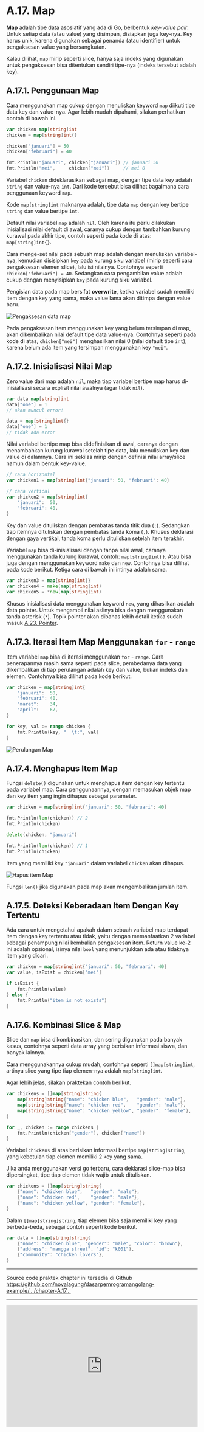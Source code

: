 # A.17. Map

**Map** adalah tipe data asosiatif yang ada di Go, berbentuk *key-value pair*. Untuk setiap data (atau value) yang disimpan, disiapkan juga key-nya. Key harus unik, karena digunakan sebagai penanda (atau identifier) untuk pengaksesan value yang bersangkutan.

Kalau dilihat, `map` mirip seperti slice, hanya saja indeks yang digunakan untuk pengaksesan bisa ditentukan sendiri tipe-nya (indeks tersebut adalah key).

## A.17.1. Penggunaan Map

Cara menggunakan map cukup dengan menuliskan keyword `map` diikuti tipe data key dan value-nya. Agar lebih mudah dipahami, silakan perhatikan contoh di bawah ini.

```go
var chicken map[string]int
chicken = map[string]int{}

chicken["januari"] = 50
chicken["februari"] = 40

fmt.Println("januari", chicken["januari"]) // januari 50
fmt.Println("mei",     chicken["mei"])     // mei 0
```

Variabel `chicken` dideklarasikan sebagai map, dengan tipe data key adalah `string` dan value-nya `int`. Dari kode tersebut bisa dilihat bagaimana cara penggunaan keyword `map`.

Kode `map[string]int` maknanya adalah, tipe data `map` dengan key bertipe `string` dan value bertipe `int`.

Default nilai variabel `map` adalah `nil`. Oleh karena itu perlu dilakukan inisialisasi nilai default di awal, caranya cukup dengan tambahkan kurung kurawal pada akhir tipe, contoh seperti pada kode di atas: `map[string]int{}`.

Cara menge-set nilai pada sebuah map adalah dengan menuliskan variabel-nya, kemudian disisipkan `key` pada kurung siku variabel (mirip seperti cara pengaksesan elemen slice), lalu isi nilainya. Contohnya seperti `chicken["februari"] = 40`. Sedangkan cara pengambilan value adalah cukup dengan menyisipkan `key` pada kurung siku variabel.

Pengisian data pada map bersifat **overwrite**, ketika variabel sudah memiliki item dengan key yang sama, maka value lama akan ditimpa dengan value baru.

![Pengaksesan data map](images/A_map_1_map_set_get.png)

Pada pengaksesan item menggunakan key yang belum tersimpan di map, akan dikembalikan nilai default tipe data value-nya. Contohnya seperti pada kode di atas, `chicken["mei"]` menghasilkan nilai 0 (nilai default tipe `int`), karena belum ada item yang tersimpan menggunakan key `"mei"`.

## A.17.2. Inisialisasi Nilai Map

Zero value dari map adalah `nil`, maka tiap variabel bertipe map harus di-inisialisasi secara explisit nilai awalnya (agar tidak `nil`).

```go
var data map[string]int
data["one"] = 1
// akan muncul error!

data = map[string]int{}
data["one"] = 1
// tidak ada error
```

Nilai variabel bertipe map bisa didefinisikan di awal, caranya dengan menambahkan kurung kurawal setelah tipe data, lalu menuliskan key dan value di dalamnya. Cara ini sekilas mirip dengan definisi nilai array/slice namun dalam bentuk key-value.

```go
// cara horizontal
var chicken1 = map[string]int{"januari": 50, "februari": 40}

// cara vertical
var chicken2 = map[string]int{
    "januari":  50,
    "februari": 40,
}
```

Key dan value dituliskan dengan pembatas tanda titik dua (`:`). Sedangkan tiap itemnya dituliskan dengan pembatas tanda koma (`,`). Khusus deklarasi dengan gaya vertikal, tanda koma perlu dituliskan setelah item terakhir.

Variabel `map` bisa di-inisialisasi dengan tanpa nilai awal, caranya menggunakan tanda kurung kurawal, contoh: `map[string]int{}`. Atau bisa juga dengan menggunakan keyword `make` dan `new`. Contohnya bisa dilihat pada kode berikut. Ketiga cara di bawah ini intinya adalah sama.

```go
var chicken3 = map[string]int{}
var chicken4 = make(map[string]int)
var chicken5 = *new(map[string]int)
```

Khusus inisialisasi data menggunakan keyword `new`, yang dihasilkan adalah data pointer. Untuk mengambil nilai aslinya bisa dengan menggunakan tanda asterisk (`*`). Topik pointer akan dibahas lebih detail ketika sudah masuk [A.23. Pointer](/A-pointer.html).

## A.17.3. Iterasi Item Map Menggunakan `for` - `range`

Item variabel `map` bisa di iterasi menggunakan `for` - `range`. Cara penerapannya masih sama seperti pada slice, pembedanya data yang dikembalikan di tiap perulangan adalah key dan value, bukan indeks dan elemen. Contohnya bisa dilihat pada kode berikut.

```go
var chicken = map[string]int{
    "januari":  50,
    "februari": 40,
    "maret":    34,
    "april":    67,
}

for key, val := range chicken {
    fmt.Println(key, "  \t:", val)
}
```

![Perulangan Map](images/A_map_2_map_for_range.png)

## A.17.4. Menghapus Item Map

Fungsi `delete()` digunakan untuk menghapus item dengan key tertentu pada variabel map. Cara penggunaannya, dengan memasukan objek map dan key item yang ingin dihapus sebagai parameter.

```go
var chicken = map[string]int{"januari": 50, "februari": 40}

fmt.Println(len(chicken)) // 2
fmt.Println(chicken)

delete(chicken, "januari")

fmt.Println(len(chicken)) // 1
fmt.Println(chicken)
```

Item yang memiliki key `"januari"` dalam variabel `chicken` akan dihapus.

![Hapus item Map](images/A_map_3_map_delete_item.png)

Fungsi `len()` jika digunakan pada map akan mengembalikan jumlah item.

## A.17.5. Deteksi Keberadaan Item Dengan Key Tertentu

Ada cara untuk mengetahui apakah dalam sebuah variabel map terdapat item dengan key tertentu atau tidak, yaitu dengan memanfaatkan 2 variabel sebagai penampung nilai kembalian pengaksesan item. Return value ke-2 ini adalah opsional, isinya nilai `bool` yang menunjukkan ada atau tidaknya item yang dicari.

```go
var chicken = map[string]int{"januari": 50, "februari": 40}
var value, isExist = chicken["mei"]

if isExist {
    fmt.Println(value)
} else {
    fmt.Println("item is not exists")
}
```

## A.17.6. Kombinasi Slice & Map

Slice dan `map` bisa dikombinasikan, dan sering digunakan pada banyak kasus, contohnya seperti data array yang berisikan informasi siswa, dan banyak lainnya.

Cara menggunakannya cukup mudah, contohnya seperti `[]map[string]int`, artinya slice yang tipe tiap elemen-nya adalah `map[string]int`.

Agar lebih jelas, silakan praktekan contoh berikut.

```go
var chickens = []map[string]string{
	map[string]string{"name": "chicken blue",   "gender": "male"},
	map[string]string{"name": "chicken red",    "gender": "male"},
	map[string]string{"name": "chicken yellow", "gender": "female"},
}

for _, chicken := range chickens {
	fmt.Println(chicken["gender"], chicken["name"])
}
```

Variabel `chickens` di atas berisikan informasi bertipe `map[string]string`, yang kebetulan tiap elemen memiliki 2 key yang sama.

Jika anda menggunakan versi go terbaru, cara deklarasi slice-map bisa dipersingkat, tipe tiap elemen tidak wajib untuk dituliskan.

```go
var chickens = []map[string]string{
	{"name": "chicken blue",   "gender": "male"},
	{"name": "chicken red",    "gender": "male"},
	{"name": "chicken yellow", "gender": "female"},
}
```

Dalam `[]map[string]string`, tiap elemen bisa saja memiliki key yang berbeda-beda, sebagai contoh seperti kode berikut.

```go
var data = []map[string]string{
	{"name": "chicken blue", "gender": "male", "color": "brown"},
	{"address": "mangga street", "id": "k001"},
	{"community": "chicken lovers"},
}
```

---

<div class="source-code-link">
    <div class="source-code-link-message">Source code praktek chapter ini tersedia di Github</div>
    <a href="https://github.com/novalagung/dasarpemrogramangolang-example/tree/master/chapter-A.17-map">https://github.com/novalagung/dasarpemrogramangolang-example/.../chapter-A.17...</a>
</div>

---

<iframe src="https://novalagung.substack.com/embed" width="100%" height="320" class="substack-embed" frameborder="0" scrolling="no"></iframe>
